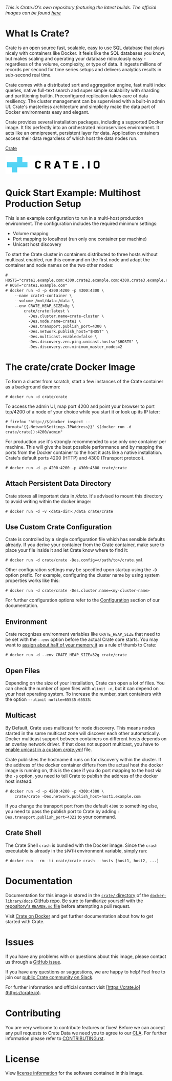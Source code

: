 *This is Crate.IO's own repository featuring the latest builds. The
official images can be found [here](https://hub.docker.com/_/crate/)*

# What Is Crate?

Crate is an open source fast, scalable, easy to use SQL database that plays
nicely with containers like Docker. It feels like the SQL databases you know,
but makes scaling and operating your database ridiculously easy - regardless of
the volume, complexity, or type of data. It ingests millions of records per
second for time series setups and delivers analytics results in sub-second real
time.

Crate comes with a distributed sort and aggregation engine, fast multi index
queries, native full-text search and super simple scalability with sharding and
partitioning builtin. Preconfigured replication takes care of data resiliency.
The cluster management can be supervised with a built-in admin UI. Crate's
masterless architecture and simplicity make the data part of Docker environments
easy and elegant.

Crate provides several installation packages, including a supported Docker
image. It fits perfectly into an orchestrated microservices environment. It acts
like an omnipresent, persistent layer for data. Application
containers access their data regardless of which host the data nodes run.

[Crate](https://crate.io/)


![logo](https://raw.githubusercontent.com/docker-library/docs/2517900006ae5f4c03c1d43235930c59f4614394/crate/logo.png)

# Quick Start Example: Multihost Production Setup

This is an example configuration to run in a multi-host production environment.
The configuration includes the required minimum settings:
 - Volume mapping
 - Port mapping to localhost (run only one container per machine)
 - Unicast host discovery

To start the Crate cluster in containers distributed to three hosts without
multicast enabled, run this command on the first node and adapt the container
and node names on the two other nodes:

```console
# HOSTS="crate1.example.com:4300,crate2.example.com:4300,crate3.example.com:4300"
# HOST="crate1.example.com"
# docker run -d -p 4200:4200 -p 4300:4300 \
    --name crate1-container \
    --volume /mnt/data:/data \
    --env CRATE_HEAP_SIZE=8g \
        crate/crate:latest \
          -Des.cluster.name=crate-cluster \
          -Des.node.name=crate1 \
          -Des.transport.publish_port=4300 \
          -Des.network.publish_host="$HOST" \
          -Des.multicast.enabled=false \
          -Des.discovery.zen.ping.unicast.hosts="$HOSTS" \
          -Des.discovery.zen.minimum_master_nodes=2
```

# The crate/crate Docker Image

To form a cluster from scratch, start a few instances of the Crate container as a background
daemon:

```console
# docker run -d crate/crate
```

To access the admin UI, map port 4200 and point your browser to port tcp/4200 of
a node of your choice while you start it or look up its IP later:

```console
# firefox "http://$(docker inspect --format='{{.NetworkSettings.IPAddress}}' $(docker run -d crate/crate)):4200/admin"
```

For production use it's strongly recommended to use only one container per
machine. This will give the best possible performance and by mapping
the ports from the Docker container to the host it acts like a native
installation. Crate's default ports 4200 (HTTP) and 4300 (Transport protocol).

```console
# docker run -d -p 4200:4200 -p 4300:4300 crate/crate
```

## Attach Persistent Data Directory

Crate stores all important data in _/data_. It's advised to mount this
directory to avoid writing within the docker image:

```console
# docker run -d -v <data-dir>:/data crate/crate
```

## Use Custom Crate Configuration

Crate is controlled by a single configuration file which has sensible defaults
already. If you derive your container from the Crate container, make sure to
place your file inside it and let Crate know where to find it:

```console
# docker run -d crate/crate -Des.config=</path/to>/crate.yml
```

Other configuration settings may be specified upon startup using the `-D` option
prefix. For example, configuring the cluster name by using system properties
works like this:

```console
# docker run -d crate/crate -Des.cluster.name=<my-cluster-name>
```

For further configuration options refer to the
[Configuration](https://crate.io/docs/stable/configuration.html) section of our
documentation.

## Environment

Crate recognizes environment variables like `CRATE_HEAP_SIZE` that need to be
set with the `--env` option before the actual Crate core starts. You may want to
[assign about half of your memory
it](https://crate.io/docs/reference/en/latest/configuration.html#crate-heap-size)
as a rule of thumb to Crate:

```console
# docker run -d --env CRATE_HEAP_SIZE=32g crate/crate
```

## Open Files

Depending on the size of your installation, Crate can open a lot of files. You
can check the number of open files with `ulimit -n`, but it can depend on your
host operating system. To increase the number, start containers with the option
`--ulimit nofile=65535:65535`:

## Multicast

By Default, Crate uses multicast for node discovery. This means nodes started in
the same multicast zone will discover each other automatically. Docker multicast
support between containers on different hosts depends on an overlay network
driver. If that does not support multicast, you have to [enable unicast in a
custom
_crate.yml_](https://crate.io/docs/reference/best_practice/multi_node_setup.html)
file.

Crate publishes the hostname it runs on for discovery within the cluster. If the
address of the docker container differs from the actual host the docker image is
running on, this is the case if you do port mapping to the host via the `-p`
option, you need to tell Crate to publish the address of the docker host
instead:

```console
# docker run -d -p 4200:4200 -p 4300:4300 \
    crate/crate -Des.network.publish_host=host1.example.com
```

If you change the transport port from the default `4300` to something else, you
need to pass the publish port to Crate by adding
`-Des.transport.publish_port=4321` to your command.

## Crate Shell

The Crate Shell `crash` is bundled with the Docker image. Since the `crash`
executable is already in the `$PATH` environment variable, simply run:

```console
# docker run --rm -ti crate/crate crash --hosts [host1, host2, ...]
```

# Documentation

Documentation for this image is stored in the [`crate/` directory](https://github.com/docker-library/docs/tree/master/crate) of the [`docker-library/docs` GitHub repo](https://github.com/docker-library/docs). Be sure to familiarize yourself with the [repository's `REAMDE.md` file](https://github.com/docker-library/docs/blob/master/README.md) before attempting a pull request.

Visit [Crate on Docker](https://crate.io/docs/install/containers/docker/) and get further documentation about how to get started with Crate.

# Issues

If you have any problems with or questions about this image, please
contact us through a [GitHub issue](https://github.com/crate/docker-crate/issues).


If you have any questions or suggestions, we are happy to help! Feel
free to join our [public Crate community on Slack](https://crate.io/docs/support/slackin/).

For further information and official contact visit
[https://crate.io](https://crate.io).

# Contributing

You are very welcome to contribute features or fixes! Before we can accept any pull requests to Crate Data we need you to agree to our [CLA](https://crate.io/community/contribute/). For further information please refer to [CONTRIBUTING.rst](https://github.com/crate/crate/blob/master/CONTRIBUTING.rst).

# License

View [license information](https://github.com/crate/crate/blob/master/LICENSE.txt) for the software contained in this image.

